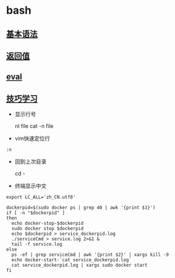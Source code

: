 # bash

## [基本语法](grama.html)

## [返回值](return.html)

## [eval](eval.html)

## [技巧学习](learn.html)

 - 显示行号

 	nl file
 	cat -n file

 - vim快速定位行

 `:n` 	

 - 回到上次目录

 	cd -

 - 终端显示中文

```
export LC_ALL='zh_CN.utf8'
```

```
dockerpid=$(sudo docker ps | grep 40 | awk '{print $1}')
if [ -n "$dockerpid" ]
then
  echo docker-stop-$dockerpid
  sudo docker stop $dockerpid
  echo $dockerpid > service_dockerpid.log
  ./serviceCmd > service.log 2>&1 &
  tail -f service.log
else
  ps -ef | grep serviceCmd | awk '{print $2}' | xargs kill -9
  echo docker-start-`cat service_dockerpid.log`
  cat service_dockerpid.log | xargs sudo docker start
fi

```
